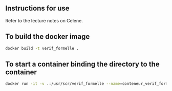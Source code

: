 ## Instructions for use

Refer to the lecture notes on Celene.

## To build the docker image

```bash
docker build -t verif_formelle .
```

## To start a container binding the directory to the container

```bash
docker run -it -v .:/usr/scr/verif_formelle --name=conteneur_verif_formelle verification_formelle
```


